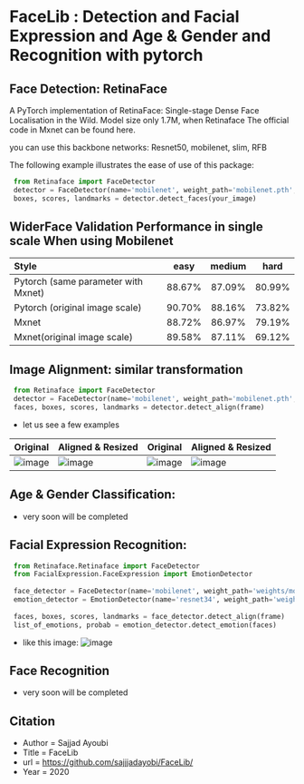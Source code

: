 # FaceLib : Detection and Facial Expression and Age & Gender and  Recognition with pytorch

## Face Detection: RetinaFace

A PyTorch implementation of RetinaFace: Single-stage Dense Face Localisation in the Wild. Model size only 1.7M, 
when Retinaface The official code in Mxnet can be found here.

 you can use this backbone networks:
    Resnet50, mobilenet, slim, RFB
 
 The following example illustrates the ease of use of this package:

  ```python
   from Retinaface import FaceDetector
   detector = FaceDetector(name='mobilenet', weight_path='mobilenet.pth', device='cpu')
   boxes, scores, landmarks = detector.detect_faces(your_image)
  ```
  
## WiderFace Validation Performance in single scale When using Mobilenet
| Style | easy | medium | hard |
|:-|:-:|:-:|:-:|
| Pytorch (same parameter with Mxnet) | 88.67% | 87.09% | 80.99% |
| Pytorch (original image scale) | 90.70% | 88.16% | 73.82% |
| Mxnet | 88.72% | 86.97% | 79.19% |
| Mxnet(original image scale) | 89.58% | 87.11% | 69.12% |


## Image Alignment: similar transformation

  ```python
   from Retinaface import FaceDetector
   detector = FaceDetector(name='mobilenet', weight_path='mobilenet.pth', device='cuda')
   faces, boxes, scores, landmarks = detector.detect_align(frame)
  ```
- let us see a few examples

Original | Aligned & Resized | Original | Aligned & Resized |
|---|---|---|---|
|![image](https://github.com/sajjjadayobi/FaceRec/blob/master/imgs/input1.jpg)|![image](https://github.com/sajjjadayobi/FaceRec/blob/master/imgs/res1.jpg)|![image](https://github.com/sajjjadayobi/FaceRec/blob/master/imgs/input2.jpg)|![image](https://github.com/sajjjadayobi/FaceRec/blob/master/imgs/res2.jpg)|

## Age & Gender Classification:
- very soon will be completed

## Facial Expression Recognition:

  ```python
   from Retinaface.Retinaface import FaceDetector
   from FacialExpression.FaceExpression import EmotionDetector
   
   face_detector = FaceDetector(name='mobilenet', weight_path='weights/mobilenet.pth', device='cuda')
   emotion_detector = EmotionDetector(name='resnet34', weight_path='weights/resnet34.pth', device='cuda')
   
   faces, boxes, scores, landmarks = face_detector.detect_align(frame)
   list_of_emotions, probab = emotion_detector.detect_emotion(faces)
  ```
- like this image:
![image](https://github.com/sajjjadayobi/FaceRec/blob/master/imgs/expression.jpg)
## Face Recognition
- very soon will be completed


## Citation
- Author = Sajjad Ayoubi
- Title = FaceLib
- url = https://github.com/sajjjadayobi/FaceLib/
- Year = 2020
